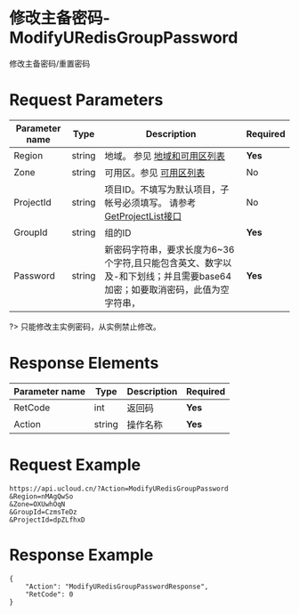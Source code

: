 # 修改主备密码-ModifyURedisGroupPassword

修改主备密码/重置密码

# Request Parameters
|Parameter name|Type|Description|Required|
|---|---|---|---|
|Region|string|地域。 参见 [地域和可用区列表](api/summary/regionlist)|**Yes**|
|Zone|string|可用区。参见 [可用区列表](api/summary/regionlist)|No|
|ProjectId|string|项目ID。不填写为默认项目，子帐号必须填写。 请参考[GetProjectList接口](api/summary/get_project_list)|No|
|GroupId|string|组的ID|**Yes**|
|Password|string|新密码字符串，要求长度为6\~36个字符,且只能包含英文、数字以及-和下划线；并且需要base64加密；如要取消密码，此值为空字符串，|**Yes**|

?> 只能修改主实例密码，从实例禁止修改。

# Response Elements
|Parameter name|Type|Description|Required|
|---|---|---|---|
|RetCode|int|返回码|**Yes**|
|Action|string|操作名称|**Yes**|

# Request Example
```
https://api.ucloud.cn/?Action=ModifyURedisGroupPassword
&Region=nMAgQwSo
&Zone=OXUwhOqN
&GroupId=CzmsTeDz
&ProjectId=dpZLfhxD
```

# Response Example
```
{
    "Action": "ModifyURedisGroupPasswordResponse", 
    "RetCode": 0
}
```

